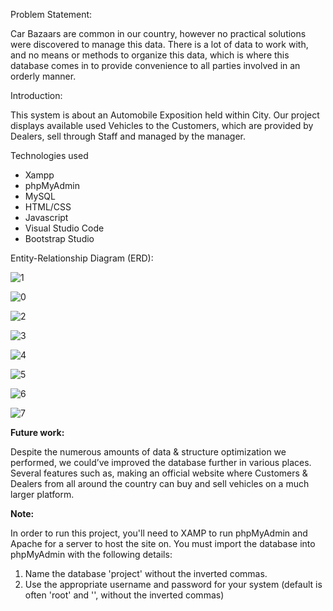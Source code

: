 Problem Statement:

Car Bazaars are common in our country, however no practical solutions were discovered
to manage this data. There is a lot of data to work with, and no means or methods to
organize this data, which is where this database comes in to provide convenience to all
parties involved in an orderly manner.


Introduction:

This system is about an Automobile Exposition held within City. Our project displays
available used Vehicles to the Customers, which are provided by Dealers, sell through Staff
and managed by the manager.


Technologies used
- Xampp
- phpMyAdmin
- MySQL
- HTML/CSS
- Javascript
- Visual Studio Code
- Bootstrap Studio


Entity-Relationship Diagram (ERD):


![1](https://github.com/hayub2000/Automobile-Sale-Exposition/assets/90406573/4c32d861-5dfb-4223-8f0c-1fdefc12aa67)


![0](https://github.com/hayub2000/Automobile-Sale-Exposition/assets/90406573/bc0497d2-7bf8-41bf-99ec-7f1ad98c5ab3)


![2](https://github.com/hayub2000/Automobile-Sale-Exposition/assets/90406573/5887a273-4040-40dd-80a6-510f79e19ce9)

![3](https://github.com/hayub2000/Automobile-Sale-Exposition/assets/90406573/1e2a4dcb-6945-48c8-a4d7-ed8e2e77b8c6)

![4](https://github.com/hayub2000/Automobile-Sale-Exposition/assets/90406573/789b5fa6-fdf1-48e9-8594-b77815d69f2f)

![5](https://github.com/hayub2000/Automobile-Sale-Exposition/assets/90406573/b40e6796-e1cb-4d28-b0a3-a46c146182bd)

![6](https://github.com/hayub2000/Automobile-Sale-Exposition/assets/90406573/a3878c56-c6a6-458e-8f95-411c15011c82)

![7](https://github.com/hayub2000/Automobile-Sale-Exposition/assets/90406573/31496756-48d8-4ee7-aef1-0cebb169e321)





**Future work:**

Despite the numerous amounts of data & structure optimization we performed, we
could’ve improved the database further in various places. Several features such as, making
an official website where Customers & Dealers from all around the country can buy and
sell vehicles on a much larger platform.

**Note:**

In order to run this project, you'll need to XAMP to run phpMyAdmin and Apache for a server to host the site on.
You must import the database into phpMyAdmin with the following details:

1. Name the database 'project' without the inverted commas.
2. Use the appropriate username and password for your system (default is often 'root' and '', without the inverted commas)







